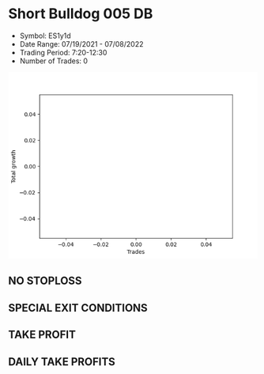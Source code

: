 # Short Bulldog 005 DB 
- Symbol: ES1y1d
- Date Range: 07/19/2021 - 07/08/2022
- Trading Period: 7:20-12:30
- Number of Trades: 0

![Plot](ShortBulldog005DBES1y1d.png)
## NO STOPLOSS









## SPECIAL EXIT CONDITIONS 


## TAKE PROFIT











## DAILY TAKE PROFITS





























